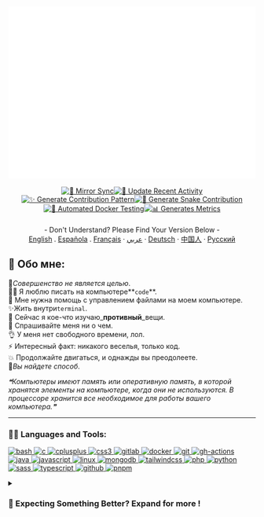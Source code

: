 <!-- Copyright by Vedansh (offensive-vk) 2020 - Present. All Rights Reserved. -->

<!-- This Readme Was Specially Handcrafted by @offensive-vk (https://github.com/offensive-vk) -->

<!-- This Readme has been translated regularly in 7 Major Languages of the entire world. -->

<div align="center">
   <a href="https://github.com/offensive-vk">
      <picture>
           <source media="(prefers-color-scheme: dark)" srcset="./assets/mine-dark.svg" height="350" width="650" />
           <source media="(prefers-color-scheme: light)" srcset="./assets/mine-light.svg" height="350" width="650" />
           <img alt="this is art" src="./assets/default.svg" height="350" width="650" />
     </picture>
   </a>

[![🦅 Mirror Sync](https://github.com/offensive-vk/offensive-vk/actions/workflows/mirror.yml/badge.svg)](https://github.com/offensive-vk/offensive-vk/actions/workflows/mirror.yml)[![📃 Update Recent Activity](https://github.com/offensive-vk/offensive-vk/actions/workflows/recent.yml/badge.svg)](https://github.com/offensive-vk/offensive-vk/actions/workflows/recent.yml)[![✨ Generate Contribution Pattern](https://github.com/offensive-vk/offensive-vk/actions/workflows/contributions.yml/badge.svg)](https://github.com/offensive-vk/offensive-vk/actions/workflows/contributions.yml)[![🐍 Generate Snake Contribution](https://github.com/offensive-vk/offensive-vk/actions/workflows/snake.yml/badge.svg)](https://github.com/offensive-vk/offensive-vk/actions/workflows/snake.yml)[![🚢 Automated Docker Testing](https://github.com/offensive-vk/offensive-vk/actions/workflows/dind.yml/badge.svg)](https://github.com/offensive-vk/offensive-vk/actions/workflows/dind.yml)[![📊 Generates Metrics](https://github.com/offensive-vk/offensive-vk/actions/workflows/metrics.yml/badge.svg)](https://github.com/offensive-vk/offensive-vk/actions/workflows/metrics.yml)

</div>

<p align="center" style="margin-top: 20px">
  <p align="center">
  - Don't Understand? Please Find Your Version Below -
  <br>
    <a href="README.md">English</a>
    .
    <a href="README.es.md">Española</a>
    .
    <a href="README.fr.md">Français</a>
    ·
    <a href="README.ar.md">عربي</a>
    ·
    <a href="README.de.md">Deutsch</a>
    ·
    <a href="README.zh-CN.md">中国人</a>
    ·
    <a href="README.ru.md">Русский</a>
  </p>
</p>

<!--
[![SVG](https://readme-typing-svg.demolab.com?font=Fira+Code&size=50&duration=1500&pause=1000&color=20F77B&width=850&height=100&lines=Fine+,+Have+A+Look+Around;You'll+Find+Some+Cool+Stuff;Thank+you+for+being+here.)](https://git.io/typing-svg) -->

## 💫 Обо мне:

🔭_Совершенство не является целью_.<br>🧑‍💻 Я люблю писать на компьютере**`code`**.<br>🤝 Мне нужна помощь с управлением файлами на моем компьютере.<br>✨Жить внутри`terminal`.<br>🌱 Сейчас я кое-что изучаю_**противный**_вещи.<br>💬 Спрашивайте меня ни о чем.<br>👌 У меня нет свободного времени, лол.<br>⚡ Интересный факт: никакого веселья, только код.<br>💥 Продолжайте двигаться, и однажды вы преодолеете.<br>📧_Вы найдете способ_.

<!--STARTS_HERE_QUOTE_README-->

<i>❝Компьютеры имеют память или оперативную память, в которой хранятся элементы на компьютере, когда они не используются. В процессоре хранится все необходимое для работы вашего компьютера.❞</i>

<!--ENDS_HERE_QUOTE_README-->

* * *

<h3 align="left" title="...and I'm happy to see you here :)">🧑‍💻 Languages and Tools: </h3>
    <p align="left">
        <a href="https://www.gnu.org/software/bash/" target="_blank" rel="noreferrer">
            <img src="https://cdn.jsdelivr.net/gh/offensive-vk/Icons@master/bash/bash-original.svg" alt="bash" width="40" height="40" /> </a>
        <a href="https://www.cprogramming.com/" target="_blank" rel="noreferrer">
            <img src="https://cdn.jsdelivr.net/gh/offensive-vk/Icons@master/c/c-original.svg" alt="c" width="40" height="40" /> </a>
        <a href="https://www.w3schools.com/cpp/" target="_blank" rel="noreferrer">
            <img src="https://cdn.jsdelivr.net/gh/offensive-vk/Icons@master/cplusplus/cplusplus-original.svg" alt="cplusplus" width="40" height="40" /> </a>
        <a href="https://www.w3schools.com/css/" target="_blank" rel="noreferrer">
            <img src="https://cdn.jsdelivr.net/gh/offensive-vk/Icons@master/css3/css3-original.svg" alt="css3" width="40" height="40" /> </a>
        <a href="https://about.gitlab.com/" target="_blank" rel="noreferrer">
            <img src="https://cdn.jsdelivr.net/gh/offensive-vk/Icons@master/gitlab/gitlab-original.svg" alt="gitlab" width="40" height="40" /> </a>
        <a href="https://docker.com/" target="_blank" rel="noreferrer">
            <img src="https://cdn.jsdelivr.net/gh/offensive-vk/Icons@master/docker/docker-original.svg" alt="docker" width="40" height="40" /> </a>
        <a href="https://git-scm.com/" target="_blank" rel="noreferrer">
            <img src="https://www.vectorlogo.zone/logos/git-scm/git-scm-icon.svg" alt="git" width="40" height="40" /> </a>
        <a href="https://github.com/features/actions" target="_blank" rel="noreferrer">
            <img src="https://cdn.jsdelivr.net/gh/offensive-vk/Icons@master/githubactions/githubactions-original.svg" alt="gh-actions" width="40" height="40" /> </a>
        <a href="https://www.java.com" target="_blank" rel="noreferrer">
            <img src="https://cdn.jsdelivr.net/gh/offensive-vk/Icons@master/java/java-original.svg" alt="java" width="40" height="40" /> </a>
        <a href="https://developer.mozilla.org/en-US/docs/Web/JavaScript" target="_blank" rel="noreferrer">
            <img src="https://cdn.jsdelivr.net/gh/offensive-vk/Icons@master/javascript/javascript-original.svg" alt="javascript" width="40" height="40" /> </a>
        <a href="https://www.linux.org/" target="_blank" rel="noreferrer">
            <img src="https://cdn.jsdelivr.net/gh/offensive-vk/Icons@master/linux/linux-original.svg" alt="linux" width="40" height="40" /> </a>
        <a href="https://www.mongodb.com/" target="_blank" rel="noreferrer">
            <img src="https://cdn.jsdelivr.net/gh/offensive-vk/Icons@master/mongodb/mongodb-original-wordmark.svg" alt="mongodb" width="40" height="40" /> </a>
        <a href="https://www.tailwindcss.com/" target="_blank" rel="noreferrer">
            <img src="https://cdn.jsdelivr.net/gh/offensive-vk/Icons@master/tailwindcss/tailwindcss-original.svg" alt="tailwindcss" width="40" height="40" /> </a>
        <a href="https://www.php.net" target="_blank" rel="noreferrer">
            <img src="https://cdn.jsdelivr.net/gh/offensive-vk/Icons@master/php/php-original.svg" alt="php" width="40" height="40" /> </a>
        <a href="https://www.python.org" target="_blank" rel="noreferrer">
            <img src="https://cdn.jsdelivr.net/gh/offensive-vk/Icons@master/python/python-original.svg" alt="python" width="40" height="40" /> </a>
        <a href="https://sass-lang.com" target="_blank" rel="noreferrer">
            <img src="https://cdn.jsdelivr.net/gh/offensive-vk/Icons@master/sass/sass-original.svg" alt="sass" width="40" height="40" /> </a>
        <a href="https://www.typescriptlang.org/" target="_blank" rel="noreferrer">
            <img src="https://cdn.jsdelivr.net/gh/offensive-vk/Icons@master/typescript/typescript-plain.svg" alt="typescript" width="40" height="40" /> </a>
        <a href="https://github.com/" target="_blank" rel="noreferrer">
            <img src="https://cdn.jsdelivr.net/gh/offensive-vk/Icons@master/github/github-original.svg" height="40" width="40" alt="github"/> </a>
        <a href="https://pnpm.io/" target="_blank" rel="noreferrer">
            <img src="https://cdn.jsdelivr.net/gh/offensive-vk/Icons@master/pnpm/pnpm-original.svg" height="40" width="40" alt="pnpm"/> </a>
    </p>

<!-- Showing Stuff, that i dont care about lol. have fun -->

<details>
  <summary><h3>🚀 Expecting Something Better? Expand for more !</h3></summary>
    <img src="./assets/shocked.gif" alt="whatttt???" height=auto width=auto />

<!-- Outer switch START -->

<details>
  <summary><h4>💻 Click here to See Cool Stuff ⬇️</h4></summary>
    <a href="https://github.com/offensive-vk">
       <picture>
        <source media="(prefers-color-scheme: dark)" srcset="https://ssr-contributions-svg.vercel.app/_/offensive-vk?chart=3dbar&gap=0.6&scale=2&flatten=2&animation=wave&animation_duration=4&animation_delay=0.06&animation_amplitude=24&animation_frequency=0.1&animation_wave_center=0_3&format=svg&weeks=34&theme=native&dark=true">
        <source media="(prefers-color-scheme: light)" srcset="https://ssr-contributions-svg.vercel.app/_/offensive-vk?chart=3dbar&gap=0.6&scale=2&flatten=2&animation=wave&animation_duration=4&animation_delay=0.06&animation_amplitude=24&animation_frequency=0.1&animation_wave_center=0_3&format=svg&weeks=34&theme=native">
        <img alt="" src="[https://ssr-contributions-svg.vercel.app/_/offensive-vk?chart=3dbar&flatten=1&weeks=40&animation=wave&format=svg&gap=0.6&animation_frequency=0.2&animation_amplitude=20&theme=pink](https://ssr-contributions-svg.vercel.app/_/offensive-vk?chart=3dbar&gap=0.6&scale=2&flatten=2&animation=wave&animation_duration=4&animation_delay=0.06&animation_amplitude=24&animation_frequency=0.1&animation_wave_center=0_3&format=svg&weeks=34&theme=native)">
      </picture>
    </a>
</details>

<details>
  <summary><h4>⭐ Achievements & Awards ✅ </h4></summary>
    <img src="./assets/achievements.svg" alt="..." height=auto width=auto />
</details>

<details>
  <summary><h4>💻 Top Languages ✅</h4></summary>
    <img src="./assets/languages.svg" alt="..." height=auto width=auto />
</details>

<details>
  <summary><h4>⚡ Recent Activity ✅</h4></summary>
    <p align="left">
        <a href="https://github.com/offensive-vk/">
            <img align='right' width=300 height=300 src="https://github-contribution-stats.vercel.app/api/?username=offensive-vk" alt='stats'>
        </a>
    </p>
<p align="left">

<!--START_SECTION:activity-->

1.  🎉 Объединенный пиар[#262](https://github.com/offensive-vk/UntilEverything/pull/262)в[наступление-вк/UntilEverything](https://github.com/offensive-vk/UntilEverything)
2.  🎉 Объединенный пиар[#263](https://github.com/offensive-vk/UntilEverything/pull/263)в[наступление-вк/UntilEverything](https://github.com/offensive-vk/UntilEverything)
3.  🎉 Объединенный пиар[#264](https://github.com/offensive-vk/UntilEverything/pull/264)в[наступление-вк/UntilEverything](https://github.com/offensive-vk/UntilEverything)
4.  🎉 Объединенный пиар[#261](https://github.com/offensive-vk/UntilEverything/pull/261)в[наступление-вк/UntilEverything](https://github.com/offensive-vk/UntilEverything)
5.  🎉 Объединенный пиар[#27494](https://github.com/offensive-vk/offensive-vk/pull/27494)в[наступление-вк/наступление-вк](https://github.com/offensive-vk/offensive-vk)
6.  🎉 Объединенный пиар[#27482](https://github.com/offensive-vk/offensive-vk/pull/27482)в[наступление-вк/наступление-вк](https://github.com/offensive-vk/offensive-vk)
7.  🚀 Опубликованный релиз[v7](https://github.com/offensive-vk/auto-translate/releases/tag/v7)в[наступление-ВК/авто-перевод](https://github.com/offensive-vk/auto-translate)
8.  🎉 Объединенный пиар[#27488](https://github.com/offensive-vk/offensive-vk/pull/27488)в[наступление-вк/наступление-вк](https://github.com/offensive-vk/offensive-vk)
9.  🎉 Объединенный пиар[#27484](https://github.com/offensive-vk/offensive-vk/pull/27484)в[наступление-вк/наступление-вк](https://github.com/offensive-vk/offensive-vk)
10. 🚀 Опубликованный релиз[v7](https://github.com/offensive-vk/auto-translate/releases/tag/v7)в[наступление-ВК/авто-перевод](https://github.com/offensive-vk/auto-translate)
11. 🎉 Объединенный пиар[#4](https://github.com/offensive-vk/auto-translate/pull/4)в[наступление-ВК/авто-перевод](https://github.com/offensive-vk/auto-translate)
12. 🎉 Объединенный пиар[#3](https://github.com/offensive-vk/auto-translate/pull/3)в[наступление-ВК/авто-перевод](https://github.com/offensive-vk/auto-translate)
13. 💪 Открытый пиар[#3](https://github.com/offensive-vk/auto-translate/pull/3)в[наступление-ВК/авто-перевод](https://github.com/offensive-vk/auto-translate)
14. 🎉 Объединенный пиар[#20](https://github.com/offensive-vk/TypedScript/pull/20)в[наступление-вк/TypedScript](https://github.com/offensive-vk/TypedScript)
15. 💪 Открытый пиар[#20](https://github.com/offensive-vk/TypedScript/pull/20)в[наступление-вк/TypedScript](https://github.com/offensive-vk/TypedScript)
    <!--END_SECTION:activity-->

</p>

* * *

➡️ Что? Хотите больше активности?**[Кликните сюда](./RECENT.md)**

</details>

<details>
    <summary><h4>📊 Github Metrics ✅</h4></summary>
    <picture>
        <source media="(prefers-color-scheme: dark)" srcset="./profile-3d-contrib/profile-night-green.svg" width=600 height=400 alt='metrics' />
        <source media="(prefers-color-scheme: light)" srcset="./profile-3d-contrib/profile-green.svg" width=600 height=400 alt='metrics' />
        <img src="./profile-3d-contrib/profile-season.svg" width=600 height=400 alt='metrics' />
    </picture>
    <img align="center" width="auto" height="auto" src="./assets/tickets.svg" alt='metrics' />
</details>

<!--
![](https://github-readme-streak-stats.herokuapp.com/?user=offensive-vk&theme=shades-of-purple&hide_border=true)
![](https://github-readme-stats.vercel.app/api/top-langs/?username=offensive-vk&theme=shades-of-purple&hide_border=true&include_all_commits=true&count_private=true&layout=compact)


<details>
  <summary><h4>👻 Quick Snapshot of Past ✅</h4></summary>
    <img src="./assets/all.svg" alt="..." height=auto width=auto />
</details>
-->

<details>
    <summary><h4>🐍 Do you like snakes? ✅</h4></summary>
    <div align="center">
      <picture>
        <source media="(prefers-color-scheme: dark)" srcset="https://github.com/offensive-vk/offensive-vk/blob/master/assets/github-snake-dark.svg" height=250 width=850 alt="snake" />
        <source media="(prefers-color-scheme: light)" srcset="https://github.com/offensive-vk/offensive-vk/blob/master/assets/github-snake-light.svg" height=250 width=850 alt="snake" />
        <img src="https://github.com/offensive-vk/offensive-vk/blob/master/assets/github-snake.gif" height=250 width=850 alt="snake" />
     </picture>
    </div>
</details>

<details>
    <summary><h4>🐹 CI and Workflow Status ✅</h4></summary>

[![⛅ Docker - Build Image](https://github.com/offensive-vk/offensive-vk/actions/workflows/docker-image.yml/badge.svg)](https://github.com/offensive-vk/offensive-vk/actions/workflows/docker-image.yml)[![🌨️ Docker & GHCR - Publish Image](https://github.com/offensive-vk/offensive-vk/actions/workflows/docker-publish.yml/badge.svg)](https://github.com/offensive-vk/offensive-vk/actions/workflows/docker-publish.yml)[![⭐ Generate Starred Repo List](https://github.com/offensive-vk/offensive-vk/actions/workflows/starred.yml/badge.svg)](https://github.com/offensive-vk/offensive-vk/actions/workflows/starred.yml)[![🤖 Automated Issue - Hamster 🐹](https://github.com/offensive-vk/offensive-vk/actions/workflows/auto-issue.yml/badge.svg)](https://github.com/offensive-vk/offensive-vk/actions/workflows/auto-issue.yml)[![🤖 Automated Pull Request - Hamster 🐹](https://github.com/offensive-vk/offensive-vk/actions/workflows/auto-pr.yml/badge.svg)](https://github.com/offensive-vk/offensive-vk/actions/workflows/auto-pr.yml)[![🏷️ Automated Label - Hamster 🐹](https://github.com/offensive-vk/offensive-vk/actions/workflows/auto-label.yml/badge.svg)](https://github.com/offensive-vk/offensive-vk/actions/workflows/auto-label.yml)[![📊 Generates Metrics](https://github.com/offensive-vk/offensive-vk/actions/workflows/metrics.yml/badge.svg)](https://github.com/offensive-vk/offensive-vk/actions/workflows/metrics.yml)[![👻 Mark Stale Issues and PRs](https://github.com/offensive-vk/offensive-vk/actions/workflows/stale.yml/badge.svg)](https://github.com/offensive-vk/offensive-vk/actions/workflows/stale.yml)[![🗃️ Automated Project - Hamster 🐹](https://github.com/offensive-vk/offensive-vk/actions/workflows/auto-project.yml/badge.svg)](https://github.com/offensive-vk/offensive-vk/actions/workflows/auto-project.yml)

**Хотите увидеть все?**[Кликните сюда](https://github.com/offensive-vk/offensive-vk/actions)

**Хотите увидеть файл рабочего процесса?**[Кликните сюда](https://github.com/offensive-vk/offensive-vk/tree/master/WORKFLOWS.md)

**Хотите увидеть статистику репозитория?**[Кликните сюда](https://github.com/offensive-vk/offensive-vk/tree/master/STATS.md)

</details>

* * *

<p align="center">
  <i>&copy; <a href="https://github.com/offensive-vk/">Vedansh </a> 2023 - Present</i><br>
  <i>Licensed under <a href="https://github.com/offensive-vk/offensive-vk/tree/master/LICENSE">GNU Affero General Public License</a></i><br>
  <a href="https://github.com/TheHamsterBot"><img src="https://i.ibb.co/4KtpYxb/octocat-clean-mini.png" /></a><br>
  <kbd>Thanks for visiting :)</kbd>
</p>
</details>

<!-- Outer switch end -->

<!-- Copyright by Vedansh (offensive-vk) 2020 - Present. All Rights Reserved. -->

<!-- This Readme Was Specially Handcrafted by @offensive-vk (https://github.com/offensive-vk) -->

<!-- Please reach out to me if you want to use this in your personal github profile and make sure to leave a star to help me maintain this Beautiful Profile Repository. -->
